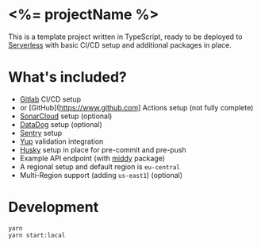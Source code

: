 # <%= projectName %>

This is a template project written in TypeScript, ready to be deployed to [Serverless](https://www.serverless.com) with basic CI/CD setup and additional packages in place.


# What's included?

- [Gitlab](https://www.gitlab.com) CI/CD setup
- or [GitHub](https://www.github.com] Actions setup (not fully complete)
- [SonarCloud](https://www.sonarcloud.io) setup (optional)
- [DataDog](https://www.datadoghq.com/) setup (optional)
- [Sentry](https://www.sentry.io) setup
- [Yup](https://www.npmjs.com/package/yup) validation integration
- [Husky](https://github.com/typicode/husky) setup in place for pre-commit and pre-push
- Example API endpoint (with [middy](https://www.npmjs.com/package/middy) package)
- A regional setup and default region is `eu-central`
- Multi-Region support (adding `us-east1`) (optional)


# Development

```
yarn
yarn start:local
```
